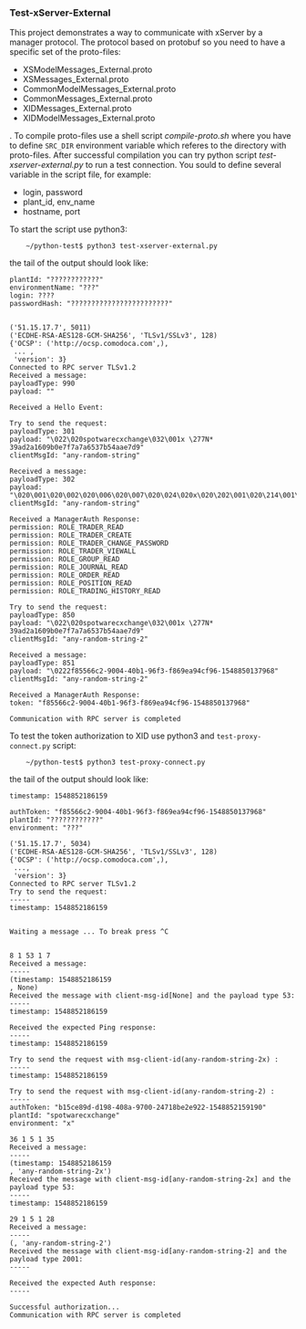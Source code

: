 ### Test-xServer-External

This project demonstrates a way to communicate with xServer by a manager protocol. The protocol based on protobuf so you need to have a specific set of the proto-files:

- XSModelMessages_External.proto
- XSMessages_External.proto
- CommonModelMessages_External.proto
- CommonMessages_External.proto
- XIDMessages_External.proto
- XIDModelMessages_External.proto

. To compile proto-files use a shell script *compile-proto.sh* where you have to define `SRC_DIR` environment variable which referes to the directory with proto-files. After successful compilation you can try python script *test-xserver-external.py* to run a test connection. You sould to define several variable in the script file, for example:

- login, password
- plant_id, env_name
- hostname, port

To start the script use python3:

```shell
    ~/python-test$ python3 test-xserver-external.py
```

the tail of the output should look like:

```
plantId: "????????????"
environmentName: "???"
login: ????
passwordHash: "????????????????????????"


('51.15.17.7', 5011)
('ECDHE-RSA-AES128-GCM-SHA256', 'TLSv1/SSLv3', 128)
{'OCSP': ('http://ocsp.comodoca.com',),
 ... ,
 'version': 3}
Connected to RPC server TLSv1.2
Received a message:
payloadType: 990
payload: ""

Received a Hello Event:

Try to send the request:
payloadType: 301
payload: "\022\020spotwarecxchange\032\001x \277N* 39ad2a1609b0e7f7a7a6537b54aae7d9"
clientMsgId: "any-random-string"

Received a message:
payloadType: 302
payload: "\020\001\020\002\020\006\020\007\020\024\020x\020\202\001\020\214\001\020\226\001"
clientMsgId: "any-random-string"

Received a ManagerAuth Response:
permission: ROLE_TRADER_READ
permission: ROLE_TRADER_CREATE
permission: ROLE_TRADER_CHANGE_PASSWORD
permission: ROLE_TRADER_VIEWALL
permission: ROLE_GROUP_READ
permission: ROLE_JOURNAL_READ
permission: ROLE_ORDER_READ
permission: ROLE_POSITION_READ
permission: ROLE_TRADING_HISTORY_READ

Try to send the request:
payloadType: 850
payload: "\022\020spotwarecxchange\032\001x \277N* 39ad2a1609b0e7f7a7a6537b54aae7d9"
clientMsgId: "any-random-string-2"

Received a message:
payloadType: 851
payload: "\0222f85566c2-9004-40b1-96f3-f869ea94cf96-1548850137968"
clientMsgId: "any-random-string-2"

Received a ManagerAuth Response:
token: "f85566c2-9004-40b1-96f3-f869ea94cf96-1548850137968"

Communication with RPC server is completed
```

To test the token authorization to XID use python3 and `test-proxy-connect.py` script:

```shell
    ~/python-test$ python3 test-proxy-connect.py
```

the tail of the output should look like:

```
timestamp: 1548852186159

authToken: "f85566c2-9004-40b1-96f3-f869ea94cf96-1548850137968"
plantId: "????????????"
environment: "???"

('51.15.17.7', 5034)
('ECDHE-RSA-AES128-GCM-SHA256', 'TLSv1/SSLv3', 128)
{'OCSP': ('http://ocsp.comodoca.com',),
 ...,
 'version': 3}
Connected to RPC server TLSv1.2
Try to send the request:
-----
timestamp: 1548852186159


Waiting a message ... To break press ^C


8 1 53 1 7
Received a message:
-----
(timestamp: 1548852186159
, None)
Received the message with client-msg-id[None] and the payload type 53:
-----
timestamp: 1548852186159

Received the expected Ping response:
-----
timestamp: 1548852186159

Try to send the request with msg-client-id(any-random-string-2x) :
-----
timestamp: 1548852186159

Try to send the request with msg-client-id(any-random-string-2) :
-----
authToken: "b15ce89d-d198-408a-9700-24718be2e922-1548852159190"
plantId: "spotwarecxchange"
environment: "x"

36 1 5 1 35
Received a message:
-----
(timestamp: 1548852186159
, 'any-random-string-2x')
Received the message with client-msg-id[any-random-string-2x] and the payload type 53:
-----
timestamp: 1548852186159

29 1 5 1 28
Received a message:
-----
(, 'any-random-string-2')
Received the message with client-msg-id[any-random-string-2] and the payload type 2001:
-----

Received the expected Auth response:
-----

Successful authorization...
Communication with RPC server is completed
```
